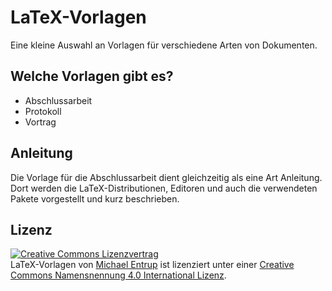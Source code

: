 # LaTeX-Vorlagen
Eine kleine Auswahl an Vorlagen für verschiedene Arten von Dokumenten.

## Welche Vorlagen gibt es?

* Abschlussarbeit
* Protokoll
* Vortrag

## Anleitung

Die Vorlage für die Abschlussarbeit dient gleichzeitig als eine Art Anleitung. Dort werden die LaTeX-Distributionen, Editoren und auch die verwendeten Pakete vorgestellt und kurz beschrieben.

## Lizenz
<a rel="license" href="http://creativecommons.org/licenses/by/4.0/"><img alt="Creative Commons Lizenzvertrag" style="border-width:0" src="https://i.creativecommons.org/l/by/4.0/88x31.png" /></a><br /><span xmlns:dct="http://purl.org/dc/terms/" property="dct:title">LaTeX-Vorlagen</span> von <a xmlns:cc="http://creativecommons.org/ns#" href="https://github.com/m-entrup/LaTeX-Vorlagen" property="cc:attributionName" rel="cc:attributionURL">Michael Entrup</a> ist lizenziert unter einer <a rel="license" href="http://creativecommons.org/licenses/by/4.0/">Creative Commons Namensnennung 4.0 International Lizenz</a>.
